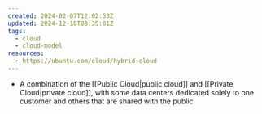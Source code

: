 ```yaml
---
created: 2024-02-07T12:02:53Z
updated: 2024-12-10T08:35:01Z
tags:
  - cloud
  - cloud-model
resources:
  - https://ubuntu.com/cloud/hybrid-cloud
---
```

- A combination of the [[Public Cloud|public cloud]] and [[Private Cloud|private cloud]], with some data centers dedicated solely to one customer and others that are shared with the public
